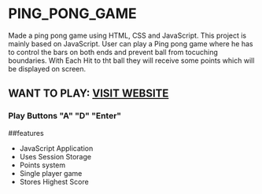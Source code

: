 # PING_PONG_GAME
Made a ping pong game using HTML, CSS and JavaScript. This project is mainly based on JavaScript. User can play a Ping pong game where he has to control the bars on both ends and prevent ball from tocuching boundaries. With Each Hit to tht ball they will receive some points which will be displayed on screen.

## **WANT TO PLAY: [VISIT WEBSITE](https://kanishak-garg.github.io/PING_PONG_GAME/)**
### Play Buttons "A" "D" "Enter"

##features
- JavaScript Application
- Uses Session Storage
- Points system
- Single player game
- Stores Highest Score


